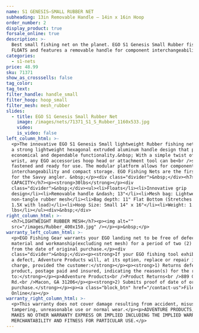 ```yaml
---
name: S1 GENESIS—SMALL RUBBER NET
subheading: 13in Removable Handle — 14in x 16in Hoop
order_number: 2
display_product: true
forsale_online: true
description: >-
  Best small fishing net on the planet. EGO S1 Genesis Small Rubber fishing net
  FLOATS and features a removable handle for component interchangeability.
categories:
  - s1-nets
price: 48.99
sku: 71371
show_as_crosssells: false
tag_color:
tag_text:
filter_handle: handle_small
filter_hoop: hoop_small
filter_mesh: mesh_rubber
slides:
  - title: EGO S1 Genesis Small Rubber Net
    image: /images/nets/71371_S1_S_Rubber_1160x533.jpg
    video:
    is_video: false
left_column_html: >-
  <p>The innovative EGO S1 Genesis Small lightweight Rubber fishing net utilizes
  a strong lightweight hexagonal extruded aluminum handle design that provides
  economical and dependable functionality.&nbsp; With a simple twist of the
  wrist, any EGO accessories hoop head or attachment tool can be<br />securely
  fastened and ready for use. The modular platform allows for component
  interchangeability and compact storage. EGO Fishing Nets are the first choice
  for the Savvy angler. &nbsp;</p><div class="divider">&nbsp;</div><h7>MAX LOAD
  CAPACITY</h7><p><strong>30lbs</strong></p><div
  class="divider">&nbsp;</div><ul><li>Floats</li><li>Innovative grip
  design</li><li>Removable handle &ndash; 13"</li><li>Mesh bag: Lightweight
  non-tangle rubber mesh</li><li>Bag depth: 11" Flat Bottom (Stretches up to
  1.5X with load)</li><li>Hoop Size: Small 14" x 16"</li><li>Weight: 1.35
  lbs</li></ul><div>&nbsp;</div>
right_column_html: >-
  <h7>LIGHTWEIGHT RUBBER MESH</h7><p><img alt=""
  src="/images/Rubber_400x150.jpg" /></p><p>&nbsp;</p>
warranty_left_column_html: >-
  <p>EGO Fishing Gear warrants your EGO landing net to be free of defects in
  material and workmanship(excluding net mesh) for a period of two (2) years
  from the date of original purchase.</p><div
  class="divider">&nbsp;</div><p><strong>If your EGO fishing tool exhibits such
  a defect, Adventure Products will, at its option, replace or repair it without
  charge, provided the customer:</strong></p><p><strong>1) Returns defective
  product, postage paid and insured, indicating the reason(s) for the return
  to:</strong></p><p>Adventure Products<br />Product Returns<br />889 Guy Paine
  Rd.<br />Macon, GA 31206</p><p><strong>2) Submits proof of date of original
  purchase.</strong></p><p><a class="block_btn" href="/contact-us">File Claim
  Online</a></p>
warranty_right_column_html: >-
  <p>This warranty does not cover damage resulting from accident, misuse, abuse,
  tampering, unreasonable use or normal wear.</p><p>ADVENTURE PRODUCTS, INC.
  MAKES NO OTHER WARRANTY EXPRESS OR IMPLIED INCLUDING THE IMPLIED WARRANTIES OF
  MERCHANTABILITY AND FITNESS FOR PARTICULAR USE.</p>
---
```

